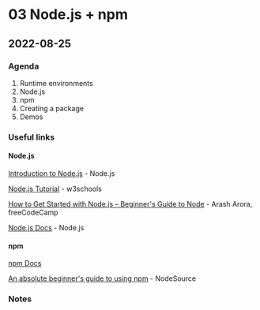 # 03 Node.js + npm

## 2022-08-25

### Agenda

1. Runtime environments
2. Node.js
3. npm
4. Creating a package
5. Demos

### Useful links

#### Node.js

[Introduction to Node.js](https://nodejs.dev/learn/) - Node.js

[Node.js Tutorial](https://www.w3schools.com/nodejs/) - w3schools

[How to Get Started with Node.js – Beginner's Guide to Node](https://www.freecodecamp.org/news/introduction-to-nodejs/) - Arash Arora, freeCodeCamp

[Node.js Docs](https://nodejs.org/en/docs/) - Node.js

#### npm

[npm Docs](https://docs.npmjs.com/)

[An absolute beginner's guide to using npm](https://nodesource.com/blog/an-absolute-beginners-guide-to-using-npm/) - NodeSource

### Notes
